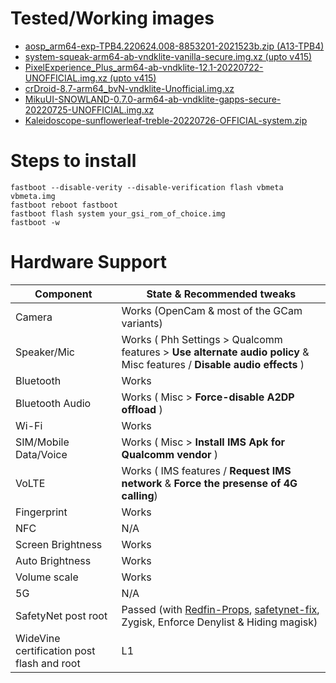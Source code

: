 # Tested/Working images
- [aosp_arm64-exp-TPB4.220624.008-8853201-2021523b.zip (A13-TPB4)](https://developer.android.com/about/versions/13/gsi-release-notes#downloads)
- [system-squeak-arm64-ab-vndklite-vanilla-secure.img.xz (upto v415)](https://github.com/phhusson/treble_experimentations/releases)
- [PixelExperience_Plus_arm64-ab-vndklite-12.1-20220722-UNOFFICIAL.img.xz (upto v415)](https://github.com/ponces/treble_build_pe/releases)
- [crDroid-8.7-arm64_bvN-vndklite-Unofficial.img.xz](https://sourceforge.net/projects/gsi-projects/files/v415/crDroid-8.7/crDroid-8.7-arm64_bvN-vndklite-Unofficial.img.xz/download)
- [MikuUI-SNOWLAND-0.7.0-arm64-ab-vndklite-gapps-secure-20220725-UNOFFICIAL.img.xz](https://github.com/xiaoleGun/treble_build_miku/releases)
- [Kaleidoscope-sunflowerleaf-treble-20220726-OFFICIAL-system.zip](https://kaleidoscope.ink/download.html?device=meowmobile/treble)

# Steps to install

```
fastboot --disable-verity --disable-verification flash vbmeta vbmeta.img
fastboot reboot fastboot
fastboot flash system your_gsi_rom_of_choice.img
fastboot -w
```


# Hardware Support

| Component | State & Recommended tweaks  |
| --- | --- |
| Camera | Works (OpenCam & most of the GCam variants) |
| Speaker/Mic | Works ( Phh Settings > Qualcomm features > **Use alternate audio policy** & Misc features / **Disable audio effects** ) |
| Bluetooth | Works |
| Bluetooth Audio | Works ( Misc > **Force-disable A2DP offload** ) |
| Wi-Fi | Works |
| SIM/Mobile Data/Voice | Works ( Misc > **Install IMS Apk for Qualcomm vendor** ) |
| VoLTE | Works ( IMS features / **Request IMS network** & **Force the presense of 4G calling**) |
| Fingerprint | Works |
| NFC | N/A |
| Screen Brightness | Works |
| Auto Brightness | Works |
| Volume scale | Works |
| 5G | N/A |
| SafetyNet post root | Passed (with [Redfin-Props](https://github.com/Pixel-Props/redfin/releases), [safetynet-fix](https://github.com/kdrag0n/safetynet-fix/releases), Zygisk, Enforce Denylist & Hiding magisk) |
| WideVine certification post flash and root | L1 |
